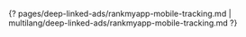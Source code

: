 {? pages/deep-linked-ads/rankmyapp-mobile-tracking.md | multilang/deep-linked-ads/rankmyapp-mobile-tracking.md ?}
